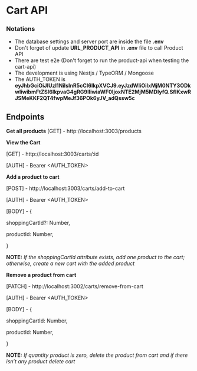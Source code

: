 # Cart API

### Notations

- The database settings and server port  are inside the file **.env**
- Don't forget of update **URL_PRODUCT_API** in **.env** file to call Product API
- There are test e2e (Don't forget to run the product-api when testing the cart-api)
- The development is using Nestjs / TypeORM / Mongoose
- The AUTH_TOKEN is **eyJhbGciOiJIUzI1NiIsInR5cCI6IkpXVCJ9.eyJzdWIiOiIxMjM0NTY3ODkwIiwibmFtZSI6IkpvaG4gRG9lIiwiaWF0IjoxNTE2MjM5MDIyfQ.SflKxwRJSMeKKF2QT4fwpMeJf36POk6yJV_adQssw5c**

## Endpoints

**Get all products**
[GET] - http://localhost:3003/products

**View the Cart**

[GET] - http://localhost:3003/carts/:id

[AUTH] - Bearer <AUTH_TOKEN>

**Add a product to cart**

[POST] - http://localhost:3003/carts/add-to-cart

[AUTH] - Bearer <AUTH_TOKEN>

[BODY] - {

shoppingCartId?: Number,

productId: Number,

}

**NOTE:** *If the shoppingCartId attribute exists, add one product to the cart; otherwise, create a new cart with the added product*

**Remove a product from cart**

[PATCH] - http://localhost:3002/carts/remove-from-cart

[AUTH] - Bearer <AUTH_TOKEN>

[BODY] - {

shoppingCartId: Number,

productId: Number,

}

**NOTE:** *If quantity product is zero, delete the product from cart and if there isn’t any product delete cart*
